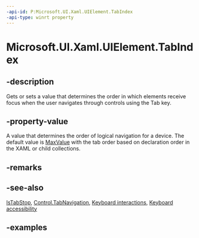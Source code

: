 ```yaml
---
-api-id: P:Microsoft.UI.Xaml.UIElement.TabIndex
-api-type: winrt property
---
```


# Microsoft.UI.Xaml.UIElement.TabIndex

<!--
public int TabIndex { get; set; }
-->

## -description

Gets or sets a value that determines the order in which elements receive focus when the user navigates through controls using the Tab key.

## -property-value

A value that determines the order of logical navigation for a device. The default value is [MaxValue](/dotnet/api/system.int32.maxvalue?view=dotnet-uwp-10.0&preserve-view=true) with the tab order based on declaration order in the XAML or child collections.

## -remarks

## -see-also

[IsTabStop](uielement_istabstop.md), [Control.TabNavigation](../microsoft.ui.xaml.controls/control_tabnavigation.md), [Keyboard interactions](/windows/apps/design/input/keyboard-interactions), [Keyboard accessibility](/windows/apps/design/accessibility/keyboard-accessibility)

## -examples
